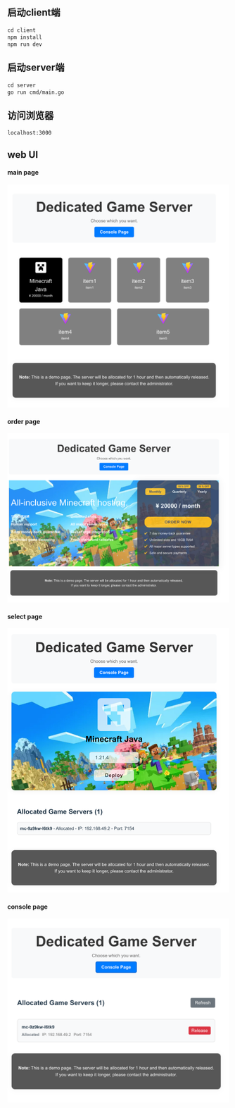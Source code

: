 ## 启动client端
```
cd client
npm install
npm run dev
```

## 启动server端
```
cd server
go run cmd/main.go
```

## 访问浏览器
```
localhost:3000
```

## web UI
#### main page
![alt text](mainpage.png)

#### order page
![alt text](orderpage.png)

#### select page
![alt text](selectpage.png)

#### console page
![alt text](consolepage.png)